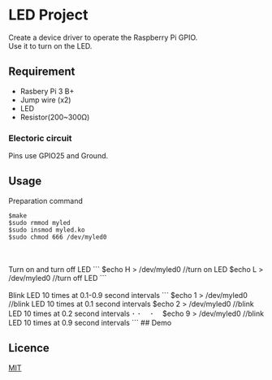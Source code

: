 LED Project
====

Create a device driver to operate the Raspberry Pi GPIO.  
Use it to turn on the LED.

## Requirement
* Rasbery Pi 3 B+
* Jump wire (x2)
* LED
* Resistor(200~300Ω)
### Electoric circuit
Pins use GPIO25 and Ground.
## Usage
Preparation command
```
$make  
$sudo rmmod myled  
$sudo insmod myled.ko  
$sudo chmod 666 /dev/myled0  
```  
<br>
<br>
Turn on and turn off LED
```
$echo H > /dev/myled0    //turn on LED  
$echo L > /dev/myled0    //turn off LED  
```  
<br>
<br>
Blink LED 10 times at 0.1-0.9 second intervals
```
$echo 1 > /dev/myled0    //blink LED 10 times at 0.1 second intervals  
$echo 2 > /dev/myled0    //blink LED 10 times at 0.2 second intervals  
      ･  
      ･　
      ･　
$echo 9 > /dev/myled0    //blink LED 10 times at 0.9 second intervals       
```
## Demo

## Licence

[MIT](https://github.com/tcnksm/tool/blob/master/LICENCE)


